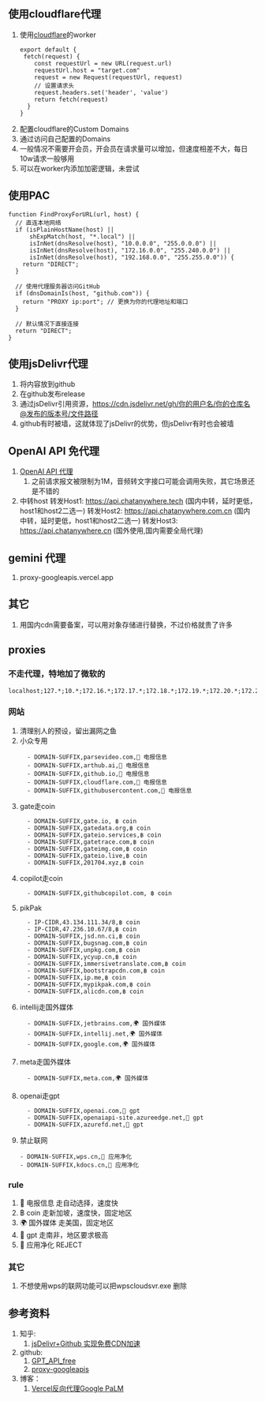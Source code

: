## 使用cloudflare代理
1. 使用[cloudflare](https://dash.cloudflare.com/login)的worker
   ```
   export default {
    fetch(request) {
       const requestUrl = new URL(request.url)
       requestUrl.host = "target.com"
       request = new Request(requestUrl, request)
       // 设置请求头
       request.headers.set('header', 'value')
       return fetch(request)
     }
   }
   ```
2. 配置cloudflare的Custom Domains
3. 通过访问自己配置的Domains
4. 一般情况不需要开会员，开会员在请求量可以增加，但速度相差不大，每日10w请求一般够用
5. 可以在worker内添加加密逻辑，未尝试

## 使用PAC
   ```
   function FindProxyForURL(url, host) {
     // 直连本地网络
     if (isPlainHostName(host) ||
         shExpMatch(host, "*.local") ||
         isInNet(dnsResolve(host), "10.0.0.0", "255.0.0.0") ||
         isInNet(dnsResolve(host), "172.16.0.0", "255.240.0.0") ||
         isInNet(dnsResolve(host), "192.168.0.0", "255.255.0.0")) {
       return "DIRECT";
     }
   
     // 使用代理服务器访问GitHub
     if (dnsDomainIs(host, "github.com")) {
       return "PROXY ip:port"; // 更换为你的代理地址和端口
     }
   
     // 默认情况下直接连接
     return "DIRECT";
   }
   ```

## 使用jsDelivr代理
1. 将内容放到github
2. 在github发布release
3. 通过jsDelivr引用资源，https://cdn.jsdelivr.net/gh/你的用户名/你的仓库名@发布的版本号/文件路径
4. github有时被墙，这就体现了jsDelivr的优势，但jsDelivr有时也会被墙

## OpenAI API 免代理
1. [OpenAI API 代理](https://www.openai-proxy.com/)
   1. 之前请求报文被限制为1M，音频转文字接口可能会调用失败，其它场景还是不错的
2. 中转host
   转发Host1: https://api.chatanywhere.tech (国内中转，延时更低，host1和host2二选一)
   转发Host2: https://api.chatanywhere.com.cn (国内中转，延时更低，host1和host2二选一)
   转发Host3: https://api.chatanywhere.cn (国外使用,国内需要全局代理)

## gemini 代理
1. proxy-googleapis.vercel.app

## 其它
1. 用国内cdn需要备案，可以用对象存储进行替换，不过价格就贵了许多

## proxies
### 不走代理，特地加了微软的
```
localhost;127.*;10.*;172.16.*;172.17.*;172.18.*;172.19.*;172.20.*;172.21.*;172.22.*;172.23.*;172.24.*;172.25.*;172.26.*;172.27.*;172.28.*;172.29.*;172.30.*;172.31.*;192.168.*;221.194.*
```

### 网站
1. 清理别人的预设，留出漏网之鱼
2. 小众专用
   ```
     - DOMAIN-SUFFIX,parsevideo.com,📲 电报信息
     - DOMAIN-SUFFIX,arthub.ai,📲 电报信息
     - DOMAIN-SUFFIX,github.io,📲 电报信息
     - DOMAIN-SUFFIX,cloudflare.com,📲 电报信息
     - DOMAIN-SUFFIX,githubusercontent.com,📲 电报信息
   ```
3. gate走coin
   ```
     - DOMAIN-SUFFIX,gate.io, ฿ coin
     - DOMAIN-SUFFIX,gatedata.org,฿ coin
     - DOMAIN-SUFFIX,gateio.services,฿ coin
     - DOMAIN-SUFFIX,gatetrace.com,฿ coin
     - DOMAIN-SUFFIX,gateimg.com,฿ coin
     - DOMAIN-SUFFIX,gateio.live,฿ coin
     - DOMAIN-SUFFIX,201704.xyz,฿ coin
   ```
4. copilot走coin
   ```
     - DOMAIN-SUFFIX,githubcopilot.com, ฿ coin
   ```
5. pikPak
   ```
     - IP-CIDR,43.134.111.34/8,฿ coin
     - IP-CIDR,47.236.10.67/8,฿ coin
     - DOMAIN-SUFFIX,jsd.nn.ci,฿ coin
     - DOMAIN-SUFFIX,bugsnag.com,฿ coin
     - DOMAIN-SUFFIX,unpkg.com,฿ coin
     - DOMAIN-SUFFIX,ycyup.cn,฿ coin
     - DOMAIN-SUFFIX,immersivetranslate.com,฿ coin
     - DOMAIN-SUFFIX,bootstrapcdn.com,฿ coin
     - DOMAIN-SUFFIX,ip.me,฿ coin
     - DOMAIN-SUFFIX,mypikpak.com,฿ coin
     - DOMAIN-SUFFIX,alicdn.com,฿ coin
   ```
6. intellij走国外媒体
   ```
     - DOMAIN-SUFFIX,jetbrains.com,🌍 国外媒体
     - DOMAIN-SUFFIX,intellij.net,🌍 国外媒体
     - DOMAIN-SUFFIX,google.com,🌍 国外媒体
   ```
7. meta走国外媒体
   ```
     - DOMAIN-SUFFIX,meta.com,🌍 国外媒体
   ```
8. openai走gpt
   ```
     - DOMAIN-SUFFIX,openai.com,🤖 gpt
     - DOMAIN-SUFFIX,openaiapi-site.azureedge.net,🤖 gpt
     - DOMAIN-SUFFIX,azurefd.net,🤖 gpt
   ```
9. 禁止联网
   ```
   - DOMAIN-SUFFIX,wps.cn,🍃 应用净化
   - DOMAIN-SUFFIX,kdocs.cn,🍃 应用净化
   ```
### rule
1. 📲 电报信息 走自动选择，速度快
2.  ฿ coin 走新加坡，速度快，固定地区
3. 🌍 国外媒体 走美国，固定地区
4. 🤖 gpt 走南非，地区要求极高
5. 🍃 应用净化 REJECT

### 其它
1. 不想使用wps的联网功能可以把wpscloudsvr.exe 删除

## 参考资料
1. 知乎:
    1. [jsDelivr+Github 实现免费CDN加速](https://zhuanlan.zhihu.com/p/346643522)
2. github:
   1. [GPT_API_free](https://github.com/chatanywhere/GPT_API_free)
   2. [proxy-googleapis](https://github.com/githcc/proxy-googleapis)
3. 博客：
   1. [Vercel反向代理Google PaLM](https://simonmy.com/posts/%E4%BD%BF%E7%94%A8vercel%E5%8F%8D%E5%90%91%E4%BB%A3%E7%90%86google-palm-api.html)